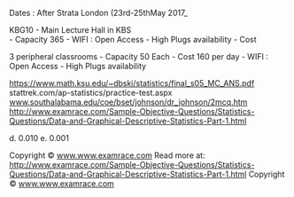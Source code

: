 Dates : After Strata London (23rd-25thMay 2017_

KBG10 	- Main Lecture Hall in KBS  
	- Capacity 365
	- WIFI : Open Access
	- High Plugs availability
	- Cost

3 peripheral classrooms 
	- Capacity 50 Each
	- Cost 160 per day
	- WIFI : Open Access
	- High Plugs availability


https://www.math.ksu.edu/~dbski/statistics/final_s05_MC_ANS.pdf
stattrek.com/ap-statistics/practice-test.aspx
www.southalabama.edu/coe/bset/johnson/dr_johnson/2mcq.htm
http://www.examrace.com/Sample-Objective-Questions/Statistics-Questions/Data-and-Graphical-Descriptive-Statistics-Part-1.html



d. 0.010 e. 0.001


Copyright © www.www.examrace.com
Read more at: http://www.examrace.com/Sample-Objective-Questions/Statistics-Questions/Data-and-Graphical-Descriptive-Statistics-Part-1.html
Copyright © www.www.examrace.com
